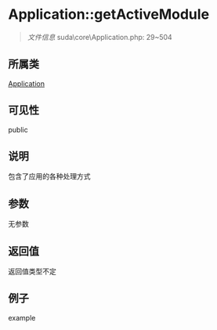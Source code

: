 # Application::getActiveModule



> *文件信息* suda\core\Application.php: 29~504

## 所属类 

[Application](../Application.md)

## 可见性

 public 

## 说明


包含了应用的各种处理方式


## 参数


无参数


## 返回值

返回值类型不定


## 例子

example